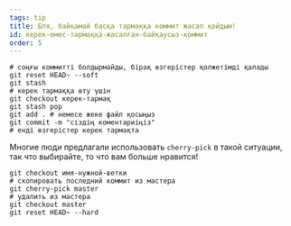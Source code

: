 ```yaml
---
tags: tip
title: Бля, байқамай басқа тармаққа коммит жасап қойдым!
id: керек-емес-тармаққа-жасалған-байқаусыз-коммит
order: 5
---
```


```git
# соңғы коммитті болдырмайды, бірақ өзгерістер қолжетімді қалады
git reset HEAD~ --soft
git stash
# керек тармаққа өту үшін
git checkout керек-тармақ
git stash pop
git add . # немесе жеке файл қосыңыз
git commit -m "сіздің коментариіңіз"
# енді өзгерістер керек тармақта
```

Многие люди предлагали использовать `cherry-pick` в такой ситуации, так что выбирайте, то что вам больше нравится!
```git
git checkout имя-нужной-ветки
# скопировать последний коммит из мастера
git cherry-pick master
# удалить из мастера
git checkout master
git reset HEAD~ --hard
```
